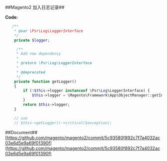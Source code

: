 ##Magento2 加入日志记录##

**Code:**

```php
   /**
    * @var \Psr\Log\LoggerInterface
    */
    private $logger;

     /**
     * Add new dependency
     *
     * @return \Psr\Log\LoggerInterface
     *
     * @deprecated
     */
    private function getLogger()
    {
        if (!$this->logger instanceof \Psr\Log\LoggerInterface) {
            $this->logger = \Magento\Framework\App\ObjectManager::getInstance()->get(\Psr\Log\LoggerInterface::class);
        }
        return $this->logger;
    }

    // use
    // $this->getLogger()->critical($exception);
```


##Document##
[https://github.com/magento/magento2/commit/5c93580f892c7f7a4032ac03e6d5e9a69f01390f](https://github.com/magento/magento2/commit/5c93580f892c7f7a4032ac03e6d5e9a69f01390f)
